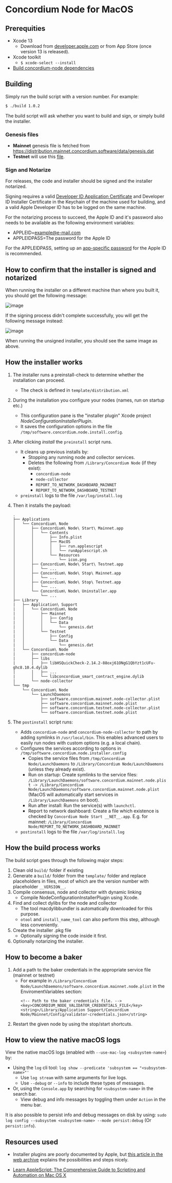# Concordium Node for MacOS

## Prerequities

- Xcode 13
  - Download from [developer.apple.com](https://developer.apple.com/download) or
    from App Store (once version 13 is released).
- Xcode toolkit
  - `$ xcode-select --install`
- [Build concordium-node dependencies](../../../concordium-node/README.md)

## Building

Simply run the build script with a version number.
For example: 

```bash
$ ./build 1.0.2
```

The build script will ask whether you want to build and sign, or simply build
the installer.

### Genesis files
- **Mainnet** genesis file is fetched from https://distribution.mainnet.concordium.software/data/genesis.dat
- **Testnet** will use this [file](../../../service/windows/installer/resources/testnet-genesis.dat).

### Sign and Notarize

For releases, the code and installer should be signed and the installer
notarized.

Signing requires a valid [Developer ID Application
Certificate](https://developer.apple.com/support/certificates/) and Developer ID
Installer Certificate in the Keychain of the machine used for building, and a valid Apple Developer ID has to be logged on the same machine.

For the notarizing process to succeed, the Apple ID and it's password also needs to be available as the following
environment variables:

-   APPLEID=<example@e-mail.com>
-   APPLEIDPASS=The password for the Apple ID

For the APPLEIDPASS, setting up an [app-specific password](https://support.apple.com/en-us/HT204397) for the Apple ID is recommended.

## How to confirm that the installer is signed and notarized

When running the installer on a different machine than where you built it, you should get the following message:

![image](https://github.com/Concordium/concordium-node/assets/141136997/91d6db77-cf0c-4f25-ba29-20de81b348fc)


If the signing process didn't complete successfully, you will get the following message instead:

![image](https://github.com/Concordium/concordium-node/assets/141136997/251fad6c-4a13-420a-bb9b-d242767001e0)

When running the unsigned installer, you should see the same image as above.

## How the installer works

1. The installer runs a preinstall-check to determine whether the installation
   can proceed.
   - The check is defined in `template/distribution.xml`
2. During the installation you configure your nodes (names, run on startup etc.)
   - This configuration pane is the "installer plugin" Xcode project
    *NodeConfigurationInstallerPlugin*.
   - It saves the configuration options in the file
    `/tmp/software.concordium.node.install.config`.
3. After clicking *install* the `preinstall` script runs.
   - It cleans up previous installs by:
     - Stopping any running node and collector services.
     - Deletes the following from `/Library/Concordium Node` (if they exist):
       - `concordium-node`
       - `node-collector`
       - `REPORT_TO_NETWORK_DASHBOARD_MAINNET`
       - `REPORT_TO_NETWORK_DASHBOARD_TESTNET`
   - `preinstall` logs to the file `/var/log/install.log` 
4. Then it installs the payload:

    ```
    .
    ├── Applications
    │   └── Concordium\ Node
    │       ├── Concordium\ Node\ Start\ Mainnet.app
    │       │   └── Contents
    │       │       ├── Info.plist
    │       │       ├── MacOS
    │       │       │   ├── run.applescript
    │       │       │   └── runApplescript.sh
    │       │       └── Resources
    │       │           └── icon.png
    │       ├── Concordium\ Node\ Start\ Testnet.app
    │       │   └── ...
    │       ├── Concordium\ Node\ Stop\ Mainnet.app
    │       │   └── ...
    │       ├── Concordium\ Node\ Stop\ Testnet.app
    │       │   └── ...
    │       └── Concordium\ Node\ Uninstaller.app
    │           └── ...
    ├── Library
    |   ├── Application\ Support
    |   │   └── Concordium\ Node
    |   │       ├── Mainnet
    |   │       │   ├── Config
    |   │       │   └── Data
    |   │       │       └── genesis.dat
    |   │       └── Testnet
    |   │           ├── Config
    |   │           └── Data
    |   │               └── genesis.dat
    |   └── Concordium\ Node
    |       ├── concordium-node
    |       ├── libs
    |       │   ├── libHSQuickCheck-2.14.2-88oxj61ONgG1QbYzt1cUFu-ghc8.10.4.dylib
    |       │   ├── ...
    |       │   └── libconcordium_smart_contract_engine.dylib
    |       └── node-collector
    └── tmp
        └── Concordium\ Node
            └── LaunchDaemons
                ├── software.concordium.mainnet.node-collector.plist
                ├── software.concordium.mainnet.node.plist
                ├── software.concordium.testnet.node-collector.plist
                └── software.concordium.testnet.node.plist

    ```

5. The `postinstall` script runs:
   - Adds `concordium-node` and `concordium-node-collector` to path by adding
     symlinks in `/usr/local/bin`. This enables advanced users to easily run
     nodes with custom options (e.g. a local chain).
   - Configures the services according to options in
     `/tmp/software.concordium.node.installer.config`
      - Copies the service files from `/tmp/Concordium Node/LaunchDaemons` to
        `/Library/Concordium Node/LaunchDaemons` (unless they already exist).
      - Run on startup: Create symlinks to the service files:
        `/Library/LaunchDaemons/software.concordium.mainnet.node.plist ->
        /Library/Concordium Node/LaunchDaemons/software.concordium.mainnet.node.plist`
        (MacOS will automatically start services in `/Library/LaunchDaemons` on
        boot).
      - Run after install: Run the service(s) with `launchctl`.
      - Report to network dashboard: Create a file which existence is checked
        by `Concordium Node Start __NET__.app`. E.g. for mainnet: `/Library/Concordium Node/REPORT_TO_NETWORK_DASHBOARD_MAINNET`
   - `postinstall` logs to the file `/var/log/install.log` 

## How the build process works

The build script goes through the following major steps:
  1. Clean old `build/` folder if existing
  2. Generate a `build/` folder from the `template/` folder and replace
  placeholders in files, most of which are the version number with placeholder
  `__VERSION__`.
  3. Compile consensus, node and collector with dynamic linking
     - Compile NodeConfigurationInstallerPlugin using Xcode.
  4. Find and collect dylibs for the node and collector
     - The tool macdylibbundler is automatically downloaded for this purpose.
     - `otool` and `install_name_tool` can also perform this step, although less conveniently.
  5. Create the installer .pkg file
     - Optionally signing the code inside it first.
  6. Optionally notarizing the installer.

## How to become a baker

1. Add a path to the baker credentials in the appropriate service file (mainnet
   or testnet)
   - For example in
     `/Library/Concordium
     Node/LaunchDaemons/software.concordium.mainnet.node.plist` in the
     EnviromentVariables section:
     ```
     <!-- Path to the baker credentials file. -->
     <key>CONCORDIUM_NODE_VALIDATOR_CREDENTIALS_FILE</key>
     <string>/Library/Application Support/Concordium Node/Mainnet/Config/validator-credentials.json</string>
     ```
 2. Restart the given node by using the stop/start shortcuts.

## How to view the native macOS logs

View the native macOS logs (enabled with `--use-mac-log <subsystem-name>`) by:
- Using the `log` cli tool: `log show --predicate 'subsystem == "<subsystem-name>"'`
  - Use `log stream` with same arguments for live logs. 
  - Use `--debug` or `--info` to include these types of messages.
- Or, using the `Console.app` by searching for `<subsystem-name>` in the search bar.
  - View debug and info messages by toggling them under `Action` in the menu bar.

It is also possible to persist info and debug messages on disk by using:
```sudo log config --subsystem <subsystem-name> --mode persist:debug```
(Or `persist:info`).

## Resources used

- Installer plugins are poorly documented by Apple, but [this article in the web
archive](https://web.archive.org/web/20120703051958/mactech.com/articles/mactech/Vol.25/25.06/InstallerPlugins/index.html) explains the possibilities and steps nicely.

- [Learn AppleScript: The Comprehensive Guide to Scripting and Automation on Mac OS X](https://www.amazon.com/Learn-AppleScript-Comprehensive-Scripting-Automation-dp-1430223618/dp/1430223618)
